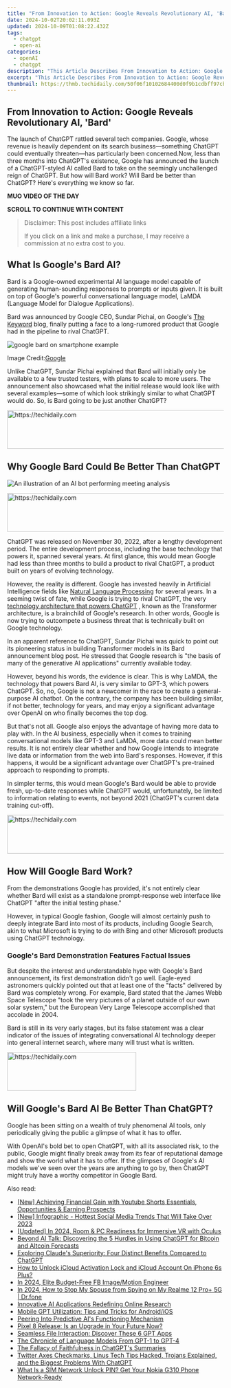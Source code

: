 ```yaml
---
title: "From Innovation to Action: Google Reveals Revolutionary AI, 'Bard'"
date: 2024-10-02T20:02:11.093Z
updated: 2024-10-09T01:08:22.432Z
tags:
  - chatgpt
  - open-ai
categories:
  - openAI
  - chatgpt
description: "This Article Describes From Innovation to Action: Google Reveals Revolutionary AI, 'Bard'"
excerpt: "This Article Describes From Innovation to Action: Google Reveals Revolutionary AI, 'Bard'"
thumbnail: https://thmb.techidaily.com/50f06f10102684400d0f9b1cdbff97cb986996be60c27a53dccac395eaf5dc89.jpg
---
```


## From Innovation to Action: Google Reveals Revolutionary AI, 'Bard'

 The launch of ChatGPT rattled several tech companies. Google, whose revenue is heavily dependent on its search business—something ChatGPT could eventually threaten—has particularly been concerned.Now, less than three months into ChatGPT's existence, Google has announced the launch of a ChatGPT-styled AI called Bard to take on the seemingly unchallenged reign of ChatGPT. But how will Bard work? Will Bard be better than ChatGPT? Here's everything we know so far.

 **MUO VIDEO OF THE DAY**

 **SCROLL TO CONTINUE WITH CONTENT**

>  Disclaimer: This post includes affiliate links
>
>  If you click on a link and make a purchase, I may receive a commission at no extra cost to you.
>

## What Is Google's Bard AI?

 Bard is a Google-owned experimental AI language model capable of generating human-sounding responses to prompts or inputs given. It is built on top of Google's powerful conversational language model, LaMDA (Language Model for Dialogue Applications).

 Bard was announced by Google CEO, Sundar Pichai, on Google's [The Keyword](https://blog.google/technology/ai/bard-google-ai-search-updates/) blog, finally putting a face to a long-rumored product that Google had in the pipeline to rival ChatGPT.

![google bard on smartphone example](https://static1.makeuseofimages.com/wordpress/wp-content/uploads/2023/02/google-bard-on-smartphone-example.jpg)

 Image Credit:[Google](https://blog.google/technology/ai/bard-google-ai-search-updates/)

 Unlike ChatGPT, Sundar Pichai explained that Bard will initially only be available to a few trusted testers, with plans to scale to more users. The announcement also showcased what the initial release would look like with several examples—some of which look strikingly similar to what ChatGPT would do. So, is Bard going to be just another ChatGPT?

<!-- affiliate ads begin -->
<a href="https://appsumo.8odi.net/c/5597632/2082520/7443" target="_top" id="2082520">
  <img src="//a.impactradius-go.com/display-ad/7443-2082520" border="0" alt="https://techidaily.com" width="728" height="90"/>
</a>
<img height="0" width="0" src="https://appsumo.8odi.net/i/5597632/2082520/7443" style="position:absolute;visibility:hidden;" border="0" />
<!-- affiliate ads end -->

## Why Google Bard Could Be Better Than ChatGPT

![An illustration of an AI bot performing meeting analysis](https://static1.makeuseofimages.com/wordpress/wp-content/uploads/2022/01/AI-Meeting-Assistant-for-Online-Meetings-Featured-Image.jpeg)

<!-- affiliate ads begin -->
<a href="https://appsumo.8odi.net/c/5597632/2151858/7443" target="_top" id="2151858">
  <img src="//a.impactradius-go.com/display-ad/7443-2151858" border="0" alt="https://techidaily.com" width="600" height="90"/>
</a>
<img height="0" width="0" src="https://appsumo.8odi.net/i/5597632/2151858/7443" style="position:absolute;visibility:hidden;" border="0" />
<!-- affiliate ads end -->

 ChatGPT was released on November 30, 2022, after a lengthy development period. The entire development process, including the base technology that powers it, spanned several years. At first glance, this would mean Google had less than three months to build a product to rival ChatGPT, a product built on years of evolving technology.

 However, the reality is different. Google has invested heavily in Artificial Intelligence fields like [Natural Language Processing](https://www.makeuseof.com/what-is-natural-language-processing-and-how-does-it-work/) for several years. In a seeming twist of fate, while Google is trying to rival ChatGPT, the very [technology architecture that powers ChatGPT](https://www.makeuseof.com/how-does-chatgpt-work/) , known as the Transformer architecture, is a brainchild of Google's research. In other words, Google is now trying to outcompete a business threat that is technically built on Google technology.

 In an apparent reference to ChatGPT, Sundar Pichai was quick to point out its pioneering status in building Transformer models in its Bard announcement blog post. He stressed that Google research is "the basis of many of the generative AI applications" currently available today.

 However, beyond his words, the evidence is clear. This is why LaMDA, the technology that powers Bard AI, is very similar to GPT-3, which powers ChatGPT. So, no, Google is not a newcomer in the race to create a general-purpose AI chatbot. On the contrary, the company has been building similar, if not better, technology for years, and may enjoy a significant advantage over OpenAI on who finally becomes the top dog.

 But that's not all. Google also enjoys the advantage of having more data to play with. In the AI business, especially when it comes to training conversational models like GPT-3 and LaMDA, more data could mean better results. It is not entirely clear whether and how Google intends to integrate live data or information from the web into Bard's responses. However, if this happens, it would be a significant advantage over ChatGPT's pre-trained approach to responding to prompts.

 In simpler terms, this would mean Google's Bard would be able to provide fresh, up-to-date responses while ChatGPT would, unfortunately, be limited to information relating to events, not beyond 2021 (ChatGPT's current data training cut-off).

<!-- affiliate ads begin -->
<a href="https://laganoo.pxf.io/c/5597632/1484909/16446" target="_top" id="1484909">
  <img src="//a.impactradius-go.com/display-ad/16446-1484909" border="0" alt="https://techidaily.com" width="728" height="90"/>
</a>
<img height="0" width="0" src="https://laganoo.pxf.io/i/5597632/1484909/16446" style="position:absolute;visibility:hidden;" border="0" />
<!-- affiliate ads end -->

## How Will Google Bard Work?

 From the demonstrations Google has provided, it's not entirely clear whether Bard will exist as a standalone prompt-response web interface like ChatGPT "after the initial testing phase."

 However, in typical Google fashion, Google will almost certainly push to deeply integrate Bard into most of its products, including Google Search, akin to what Microsoft is trying to do with Bing and other Microsoft products using ChatGPT technology.

### Google's Bard Demonstration Features Factual Issues

 But despite the interest and understandable hype with Google's Bard announcement, its first demonstration didn't go well. Eagle-eyed astronomers quickly pointed out that at least one of the "facts" delivered by Bard was completely wrong. For example, Bard stated that the James Webb Space Telescope "took the very pictures of a planet outside of our own solar system," but the European Very Large Telescope accomplished that accolade in 2004.

 Bard is still in its very early stages, but its false statement was a clear indicator of the issues of integrating conversational AI technology deeper into general internet search, where many will trust what is written.

<!-- affiliate ads begin -->
<a href="https://aligracehair.sjv.io/c/5597632/1886069/19272" target="_top" id="1886069">
  <img src="//a.impactradius-go.com/display-ad/19272-1886069" border="0" alt="https://techidaily.com" width="300" height="90"/>
</a>
<img height="0" width="0" src="https://aligracehair.sjv.io/i/5597632/1886069/19272" style="position:absolute;visibility:hidden;" border="0" />
<!-- affiliate ads end -->

## Will Google's Bard AI Be Better Than ChatGPT?

 Google has been sitting on a wealth of truly phenomenal AI tools, only periodically giving the public a glimpse of what it has to offer.

 With OpenAI's bold bet to open ChatGPT, with all its associated risk, to the public, Google might finally break away from its fear of reputational damage and show the world what it has to offer. If the glimpses of Google's AI models we've seen over the years are anything to go by, then ChatGPT might truly have a worthy competitor in Google Bard.

<ins class="adsbygoogle"
     style="display:block"
     data-ad-format="autorelaxed"
     data-ad-client="ca-pub-7571918770474297"
     data-ad-slot="1223367746"></ins>

<ins class="adsbygoogle"
     style="display:block"
     data-ad-client="ca-pub-7571918770474297"
     data-ad-slot="8358498916"
     data-ad-format="auto"
     data-full-width-responsive="true"></ins>

<span class="atpl-alsoreadstyle">Also read:</span>
<div><ul>
<li><a href="https://youtube-sure.techidaily.com/chieving-financial-gain-with-youtube-shorts-essentials-opportunities-and-earning-prospects/"><u>[New] Achieving Financial Gain with Youtube Shorts Essentials, Opportunities & Earning Prospects</u></a></li>
<li><a href="https://facebook-record-videos.techidaily.com/new-infographic-hottest-social-media-trends-that-will-take-over-2023/"><u>[New] Infographic - Hottest Social Media Trends That Will Take Over 2023</u></a></li>
<li><a href="https://fox-cloud.techidaily.com/updated-in-2024-room-and-pc-readiness-for-immersive-vr-with-oculus/"><u>[Updated] In 2024, Room & PC Readiness for Immersive VR with Oculus</u></a></li>
<li><a href="https://tech-hub.techidaily.com/beyond-ai-talk-discovering-the-5-hurdles-in-using-chatgpt-for-bitcoin-and-altcoin-forecasts/"><u>Beyond AI Talk: Discovering the 5 Hurdles in Using ChatGPT for Bitcoin and Altcoin Forecasts</u></a></li>
<li><a href="https://tech-savvy.techidaily.com/exploring-claudes-superiority-four-distinct-benefits-compared-to-chatgpt/"><u>Exploring Claude's Superiority: Four Distinct Benefits Compared to ChatGPT</u></a></li>
<li><a href="https://activate-lock.techidaily.com/how-to-unlock-icloud-activation-lock-and-icloud-account-on-iphone-6s-plus-by-drfone-ios/"><u>How to Unlock iCloud Activation Lock and iCloud Account On iPhone 6s Plus?</u></a></li>
<li><a href="https://facebook-video-content.techidaily.com/in-2024-elite-budget-free-fb-imagemotion-engineer/"><u>In 2024, Elite Budget-Free FB Image/Motion Engineer</u></a></li>
<li><a href="https://review-topics.techidaily.com/in-2024-how-to-stop-my-spouse-from-spying-on-my-realme-12-proplus-5g-drfone-by-drfone-virtual-android/"><u>In 2024, How to Stop My Spouse from Spying on My Realme 12 Pro+ 5G | Dr.fone</u></a></li>
<li><a href="https://tech-savvy.techidaily.com/innovative-ai-applications-redefining-online-research/"><u>Innovative AI Applications Redefining Online Research</u></a></li>
<li><a href="https://tech-savvy.techidaily.com/mobile-gpt-utilization-tips-and-tricks-for-androidios/"><u>Mobile GPT Utilization: Tips and Tricks for Android/iOS</u></a></li>
<li><a href="https://tech-savvy.techidaily.com/peering-into-predictive-ais-functioning-mechanism/"><u>Peering Into Predictive AI's Functioning Mechanism</u></a></li>
<li><a href="https://hardware-tips.techidaily.com/pixel-8-release-is-an-upgrade-in-your-future-now/"><u>Pixel 8 Release: Is an Upgrade in Your Future Now?</u></a></li>
<li><a href="https://tech-savvy.techidaily.com/seamless-file-interaction-discover-these-6-gpt-apps/"><u>Seamless File Interaction: Discover These 6 GPT Apps</u></a></li>
<li><a href="https://tech-savvy.techidaily.com/the-chronicle-of-language-models-from-gpt-1-to-gpt-4/"><u>The Chronicle of Language Models From GPT-1 to GPT-4</u></a></li>
<li><a href="https://tech-savvy.techidaily.com/the-fallacy-of-faithfulness-in-chatgpts-summaries/"><u>The Fallacy of Faithfulness in ChatGPT's Summaries</u></a></li>
<li><a href="https://tech-savvy.techidaily.com/twitter-axes-checkmarks-linus-tech-tips-hacked-trojans-explained-and-the-biggest-problems-with-chatgpt/"><u>Twitter Axes Checkmarks, Linus Tech Tips Hacked, Trojans Explained, and the Biggest Problems With ChatGPT</u></a></li>
<li><a href="https://sim-unlock.techidaily.com/what-is-a-sim-network-unlock-pin-get-your-nokia-g310-phone-network-ready-by-drfone-android/"><u>What Is a SIM Network Unlock PIN? Get Your Nokia G310 Phone Network-Ready</u></a></li>
</ul></div>

